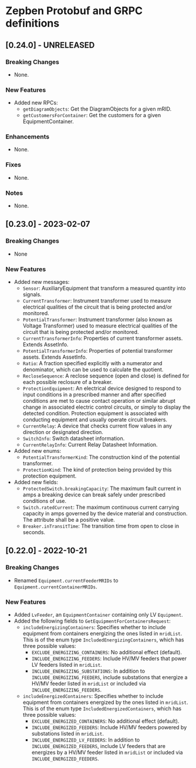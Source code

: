 # Zepben Protobuf and GRPC definitions
## [0.24.0] - UNRELEASED
### Breaking Changes
* None.

### New Features
* Added new RPCs:
  * `getDiagramObjects`: Get the DiagramObjects for a given mRID.
  * `getCustomersForContainer`: Get the customers for a given EquipmentContainer. 

### Enhancements
* None.

### Fixes
* None.

### Notes
* None.

## [0.23.0] - 2023-02-07
### Breaking Changes
* None

### New Features
* Added new messages:
  * `Sensor`: AuxiliaryEquipment that transform a measured quantity into signals.
  * `CurrentTransformer`: Instrument transformer used to measure electrical qualities of the circuit that is being protected and/or monitored.
  * `PotentialTransformer`: Instrument transformer (also known as Voltage Transformer) used to measure electrical qualities of the circuit that is being protected and/or monitored.
  * `CurrentTransformerInfo`: Properties of current transformer assets. Extends AssetInfo.
  * `PotentialTransformerInfo`: Properties of potential transformer assets. Extends AssetInfo.
  * `Ratio`: A fraction specified explicitly with a numerator and denominator, which can be used to calculate the quotient.
  * `RecloseSequence`: A reclose sequence (open and close) is defined for each possible reclosure of a breaker.
  * `ProtectionEquipment`: An electrical device designed to respond to input conditions in a prescribed manner and after specified conditions are met to cause contact operation
                           or similar abrupt change in associated electric control circuits, or simply to display the detected condition. Protection equipment is associated with
                           conducting equipment and usually operate circuit breakers.
  * `CurrentRelay`: A device that checks current flow values in any direction or designated direction.
  * `SwitchInfo`: Switch datasheet information.
  * `CurrentRelayInfo`: Current Relay Datasheet Information.
* Added new enums:
  * `PotentialTransformerKind`: The construction kind of the potential transformer.
  * `ProtectionKind`: The kind of protection being provided by this protection equipment.
* Added new fields:
  * `ProtectedSwitch.breakingCapacity`: The maximum fault current in amps a breaking device can break safely under prescribed conditions of use.
  * `Switch.ratedCurrent`: The maximum continuous current carrying capacity in amps governed by the device material and construction. The attribute shall be a positive value.
  * `Breaker.inTransitTime`: The transition time from open to close in seconds.

## [0.22.0] - 2022-10-21
### Breaking Changes
* Renamed `Equipment.currentFeederMRIDs` to `Equipment.currentContainerMRIDs`.

### New Features
* Added `LvFeeder`, an `EquipmentContainer` containing only LV `Equipment`.
* Added the following fields to `GetEquipmentForContainersRequest`:
  * `includeEnergizingContainers`: Specifies whether to include equipment from containers energizing the ones listed in
    `mridList`. This is of the enum type `IncludedEnergizingContainers`, which has three possible values:
    * `EXCLUDE_ENERGIZING_CONTAINERS`: No additional effect (default).
    * `INCLUDE_ENERGIZING_FEEDERS`: Include HV/MV feeders that power LV feeders listed in `mridList`.
    * `INCLUDE_ENERGIZING_SUBSTATIONS`: In addition to `INCLUDE_ENERGIZING_FEEDERS`, include substations that
      energize a HV/MV feeder listed in `mridList` or included via `INCLUDE_ENERGIZING_FEEDERS`. 
  * `includeEnergizedContainers`: Specifies whether to include equipment from containers energized by the ones listed in
    `mridList`. This is of the enum type `IncludedEnergizedContainers`, which has three possible values:
      * `EXCLUDE_ENERGIZED_CONTAINERS`: No additional effect (default).
      * `INCLUDE_ENERGIZED_FEEDERS`: Include HV/MV feeders powered by substations listed in `mridList`.
      * `INCLUDE_ENERGIZED_LV_FEEDERS`: In addition to `INCLUDE_ENERGIZED_FEEDERS`, include LV feeders that
        are energizes by a HV/MV feeder listed in `mridList` or included via `INCLUDE_ENERGIZED_FEEDERS`.
